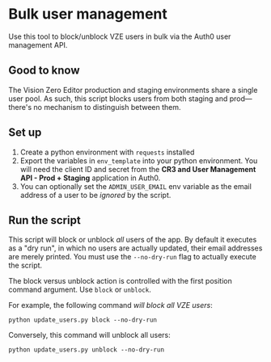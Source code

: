 # Bulk user management

Use this tool to block/unblock VZE users in bulk via the Auth0 user management API.

## Good to know

The Vision Zero Editor production and staging environments share a single user pool. As such, this script blocks users from both staging and prod—there's no mechanism to distinguish between them.

## Set up

1. Create a python environment with `requests` installed
2. Export the variables in `env_template` into your python environment. You will need the client ID and secret from the **CR3 and User Management API - Prod + Staging** application in Auth0.
3. You can optionally set the `ADMIN_USER_EMAIL` env variable as the email address of a user to be *ignored* by the script. 

## Run the script

This script will block or unblock *all* users of the app. By default it executes as a "dry run", in which no users are actually updated, their email addresses are merely printed. You must use the `--no-dry-run` flag to actually execute the script.

The block versus unblock action is controlled with the first position command argument. Use `block` or `unblock`.

For example, the following command *will block all VZE users*:

```shell
python update_users.py block --no-dry-run
```

Conversely, this command will unblock all users:

```shell
python update_users.py unblock --no-dry-run
```
